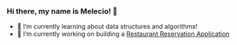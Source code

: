 ### Hi there, my name is Melecio! 👋

- 🌱 I’m currently learning about data structures and algorithms!
- 🔭 I’m currently working on building a [Restaurant Reservation Application](https://github.com/meleciosilva/restaurant-reservation)

<!--
**meleciosilva/meleciosilva** is a ✨ _special_ ✨ repository because its `README.md` (this file) appears on your GitHub profile.

Here are some ideas to get you started:

- 🔭 I’m currently working on ...
- 🌱 I’m currently learning ...
- 👯 I’m looking to collaborate on ...
- 🤔 I’m looking for help with ...
- 💬 Ask me about ...
- 📫 How to reach me: ...
- 😄 Pronouns: ...
- ⚡ Fun fact: ...
-->
